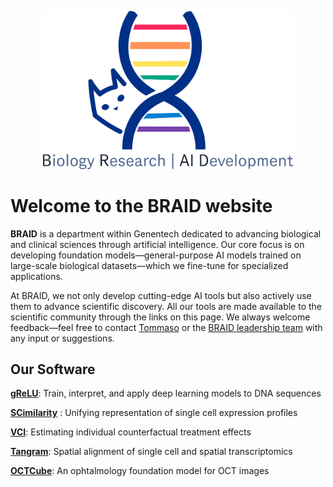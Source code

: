 



<p align="center">
  <img src="logo.png" alt="Cute Cat" width="400">
</p>



# Welcome to the BRAID website

**BRAID** is a department within Genentech dedicated to advancing biological and clinical sciences through artificial intelligence. Our core focus is on developing foundation models—general-purpose AI models trained on large-scale biological datasets—which we fine-tune for specialized applications. 

At BRAID, we not only develop cutting-edge AI tools but also actively use them to advance scientific discovery. All our tools are made available to the scientific community through the links on this page. We always welcome feedback—feel free to contact [Tommaso](mailto:biancalt@gene.com) or the [BRAID leadership team](https://www.gene.com/scientists/our-scientists/braid) with any input or suggestions.



## Our Software

[**gReLU**](https://github.com/Genentech/gReLU): Train, interpret, and apply deep learning models to DNA sequences

[**SCimilarity**](https://github.com/Genentech/scimilarity) : Unifying representation of single cell expression profiles

[**VCI**](https://github.com/yulun-rayn/variational-causal-inference): Estimating individual counterfactual treatment effects 

[**Tangram**](https://github.com/broadinstitute/Tangram): Spatial alignment of single cell and spatial transcriptomics 

[**OCTCube**](https://github.com/ZucksLiu/OCTCubeM): An ophtalmology foundation model for OCT images 

